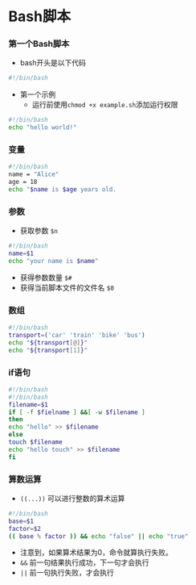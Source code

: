 # Bash脚本
### 第一个Bash脚本
- bash开头是以下代码
```bash
#!/bin/bash
```
- 第一个示例
  - 运行前使用`chmod +x example.sh`添加运行权限
```bash
#!/bin/bash
echo "hello world!"
```
### 变量
```bash
#!/bin/bash
name = "Alice"
age = 18
echo "$name is $age years old.
```
### 参数
  - 获取参数 `$n`
  ```bash
  #!/bin/bash
  name=$1
  echo "your name is $name"
  ```
  - 获得参数数量 `$#`
  - 获得当前脚本文件的文件名 `$0`
### 数组
```bash
#!/bin/bash
transport=('car' 'train' 'bike' 'bus')
echo "${transport[@]}"
echo "${transport[1]}"
```
### if语句
```bash
#!/bin/bash
#!/bin/bash
filename=$1
if [ -f $fielname ] &&[ -w $filename ]
then
echo "hello" >> $filename
else
touch $filename
echo "hello touch" >> $filename
fi
```
### 算数运算
- `((...))` 可以进行整数的算术运算
```bash
#!/bin/bash
base=$1
factor=$2
(( base % factor )) && echo "false" || echo "true"
```
- 注意到，如果算术结果为0，命令就算执行失败。
- `&&` 前一句结果执行成功，下一句才会执行
- `||` 前一句执行失败，才会执行




